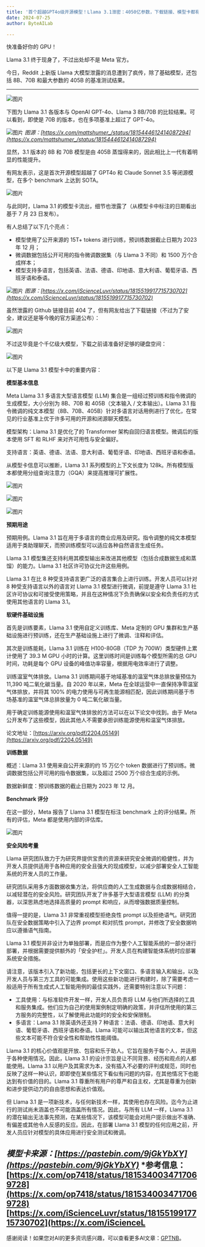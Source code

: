 ```yaml
---
title: '首个超越GPT4o级开源模型！Llama 3.1泄密：4050亿参数，下载链接、模型卡都有了'
date: 2024-07-25
author: ByteAILab

---
```


快准备好你的 GPU！

Llama 3.1 终于现身了，不过出处却不是 Meta 官方。

今日，Reddit 上新版 Llama 大模型泄露的消息遭到了疯传，除了基础模型，还包括 8B、70B 和最大参数的 405B 的基准测试结果。

---


![图片](https://mmbiz.qpic.cn/sz_mmbiz_png/KmXPKA19gWibMzAJHnvVSP7C5ealtYOQwHmy2CXW5r8sHukvSGhoa8uNtdYcicAhGxwmtaWuvgHS5jhzwuBtzERQ/640?wx_fmt=png&from=appmsg)

下图为 Llama 3.1 各版本与 OpenAI GPT-4o、Llama 3 8B/70B 的比较结果。可以看到，即使是 70B 的版本，也在多项基准上超过了 GPT-4o。

![图片](https://mmbiz.qpic.cn/sz_mmbiz_png/KmXPKA19gWibMzAJHnvVSP7C5ealtYOQw7t1NUxUUwdgULbJAmuczlWH87MnQxubkyibZqibZ8dOrGzkx3x0dCn9w/640?wx_fmt=png&from=appmsg)
*图源：[https://x.com/mattshumer_/status/1815444612414087294](https://x.com/mattshumer_/status/1815444612414087294)*

显然，3.1 版本的 8B 和 70B 模型是由 405B 蒸馏得来的，因此相比上一代有着明显的性能提升。

有网友表示，这是首次开源模型超越了 GPT4o 和 Claude Sonnet 3.5 等闭源模型，在多个 benchmark 上达到 SOTA。

![图片](https://mmbiz.qpic.cn/sz_mmbiz_png/KmXPKA19gWibMzAJHnvVSP7C5ealtYOQw3o4tDmvxlrcmbjkZ6QJxa6gO9cQkf8LXE3IianUNdBWv3O4AWficCa9w/640?wx_fmt=png&from=appmsg)

与此同时，Llama 3.1 的模型卡流出，细节也泄露了（从模型卡中标注的日期看出基于 7 月 23 日发布）。

有人总结了以下几个亮点：

- 模型使用了公开来源的 15T+ tokens 进行训练，预训练数据截止日期为 2023 年 12 月；
- 微调数据包括公开可用的指令微调数据集（与 Llama 3 不同）和 1500 万个合成样本；
- 模型支持多语言，包括英语、法语、德语、印地语、意大利语、葡萄牙语、西班牙语和泰语。

![图片](https://mmbiz.qpic.cn/sz_mmbiz_png/KmXPKA19gWibMzAJHnvVSP7C5ealtYOQwUuN8VGHguw15z0MhLcicXlC8iaKUgkNGnKaBCP6gw0n8FHWElhHTzTGg/640?wx_fmt=png&from=appmsg)
*图源：[https://x.com/iScienceLuvr/status/1815519917715730702](https://x.com/iScienceLuvr/status/1815519917715730702)*

虽然泄露的 Github 链接目前 404 了，但有网友给出了下载链接（不过为了安全，建议还是等今晚的官方渠道公布）：

![图片](https://mmbiz.qpic.cn/sz_mmbiz_png/KmXPKA19gWibMzAJHnvVSP7C5ealtYOQwUlBXLDytA7mZmqr0rHBLPf2SibB9BPhB08FYgZ2pWnUn3TNveIJIW6Q/640?wx_fmt=png&from=appmsg)

不过这毕竟是个千亿级大模型，下载之前请准备好足够的硬盘空间：

![图片](https://mmbiz.qpic.cn/sz_mmbiz_png/KmXPKA19gWibMzAJHnvVSP7C5ealtYOQw9YfoN7Bu8xzTm3ToKnaUCV6GcnQDQoXAjtfic4fB8AM9bM3mcRo7iacA/640?wx_fmt=png&from=appmsg)

以下是 Llama 3.1 模型卡中的重要内容：

**模型基本信息**

Meta Llama 3.1 多语言大型语言模型 (LLM) 集合是一组经过预训练和指令微调的生成模型，大小分别为 8B、70B 和 405B（文本输入 / 文本输出）。Llama 3.1 指令微调的纯文本模型（8B、70B、405B）针对多语言对话用例进行了优化，在常见的行业基准上优于许多可用的开源和闭源聊天模型。

模型架构：Llama 3.1 是优化了的 Transformer 架构自回归语言模型。微调后的版本使用 SFT 和 RLHF 来对齐可用性与安全偏好。

支持语言：英语、德语、法语、意大利语、葡萄牙语、印地语、西班牙语和泰语。

从模型卡信息可以推断，Llama 3.1 系列模型的上下文长度为 128k。所有模型版本都使用分组查询注意力（GQA）来提高推理可扩展性。

![图片](https://mmbiz.qpic.cn/sz_mmbiz_png/KmXPKA19gWibMzAJHnvVSP7C5ealtYOQwHYvBSqpWMt7C85uMibxPVuhlImMia4ialoIlp7BBib0WGBh9NXuOIdTDZA/640?wx_fmt=png&from=appmsg)

![图片](https://mmbiz.qpic.cn/sz_mmbiz_png/KmXPKA19gWibMzAJHnvVSP7C5ealtYOQwfwuhiaYNibf73L2q6ia69pOWtXYsx1PUs9WXibklFzVF9HHrSnfwU60zhg/640?wx_fmt=png&from=appmsg)

![图片](https://mmbiz.qpic.cn/sz_mmbiz_png/KmXPKA19gWibMzAJHnvVSP7C5ealtYOQwy5KkOBooyNiaPe90HWXmY5Ur83ibquRlaMjWuwho73RLXWd6siaQiaVd0w/640?wx_fmt=png&from=appmsg)

**预期用途**

预期用例。Llama 3.1 旨在用于多语言的商业应用及研究。指令调整的纯文本模型适用于类助理聊天，而预训练模型可以适应各种自然语言生成任务。

Llama 3.1 模型集还支持利用其模型输出来改进其他模型（包括合成数据生成和蒸馏）的能力。Llama 3.1 社区许可协议允许这些用例。

Llama 3.1 在比 8 种受支持语言更广泛的语言集合上进行训练。开发人员可以针对 8 种受支持语言以外的语言对 Llama 3.1 模型进行微调，前提是遵守 Llama 3.1 社区许可协议和可接受使用策略，并且在这种情况下负责确保以安全和负责任的方式使用其他语言的 Llama 3.1。

**软硬件基础设施**

首先是训练要素，Llama 3.1 使用自定义训练库、Meta 定制的 GPU 集群和生产基础设施进行预训练，还在生产基础设施上进行了微调、注释和评估。

其次是训练能耗，Llama 3.1 训练在 H100-80GB（TDP 为 700W）类型硬件上累计使用了 39.3 M GPU 小时的计算。这里训练时间是训练每个模型所需的总 GPU 时间，功耗是每个 GPU 设备的峰值功率容量，根据用电效率进行了调整。

训练温室气体排放。Llama 3.1 训练期间基于地域基准的温室气体总排放量预估为 11,390 吨二氧化碳当量。自 2020 年以来，Meta 在全球运营中一直保持净零温室气体排放，并将其 100% 的电力使用与可再生能源相匹配，因此训练期间基于市场基准的温室气体总排放量为 0 吨二氧化碳当量。

用于确定训练能源使用和温室气体排放的方法可以在以下论文中找到。由于 Meta 公开发布了这些模型，因此其他人不需要承担训练能源使用和温室气体排放。

论文地址：[https://arxiv.org/pdf/2204.05149](https://arxiv.org/pdf/2204.05149)

**训练数据**

概述：Llama 3.1 使用来自公开来源的约 15 万亿个 token 数据进行了预训练。微调数据包括公开可用的指令数据集，以及超过 2500 万个综合生成的示例。

数据新鲜度：预训练数据的截止日期为 2023 年 12 月。

**Benchmark 评分**

在这一部分，Meta 报告了 Llama 3.1 模型在标注 benchmark 上的评分结果。所有的评估，Meta 都是使用内部的评估库。

![图片](https://mmbiz.qpic.cn/sz_mmbiz_jpg/KmXPKA19gWibMzAJHnvVSP7C5ealtYOQwwTkibrv3pyiarMib0q9lM7rPZ3QicFHkgk7C5BocQTRPx4uq2icAcAFvibQw/640?wx_fmt=jpeg&from=appmsg)

**安全风险考量**

Llama 研究团队致力于为研究界提供宝贵的资源来研究安全微调的稳健性，并为开发人员提供适用于各种应用的安全且强大的现成模型，以减少部署安全人工智能系统的开发人员的工作量。

研究团队采用多方面数据收集方法，将供应商的人工生成数据与合成数据相结合，以减轻潜在的安全风险。研究团队开发了许多基于大型语言模型 (LLM) 的分类器，以深思熟虑地选择高质量的 prompt 和响应，从而增强数据质量控制。

值得一提的是，Llama 3.1 非常重视模型拒绝良性 prompt 以及拒绝语气。研究团队在安全数据策略中引入了边界 prompt 和对抗性 prompt，并修改了安全数据响应以遵循语气指南。

Llama 3.1 模型并非设计为单独部署，而是应作为整个人工智能系统的一部分进行部署，并根据需要提供额外的「安全护栏」。开发人员在构建智能体系统时应部署系统安全措施。

请注意，该版本引入了新功能，包括更长的上下文窗口、多语言输入和输出，以及开发人员与第三方工具的可能集成。使用这些新功能进行构建时，除了需要考虑一般适用于所有生成式人工智能用例的最佳实践外，还需要特别注意以下问题：

- 工具使用：与标准软件开发一样，开发人员负责将 LLM 与他们所选择的工具和服务集成。他们应为自己的使用案例制定明确的政策，并评估所使用的第三方服务的完整性，以了解使用此功能时的安全和安保限制。
- 多语言：Lama 3.1 除英语外还支持 7 种语言：法语、德语、印地语、意大利语、葡萄牙语、西班牙语和泰语。Llama 可能可以输出其他语言的文本，但这些文本可能不符合安全性和帮助性性能阈值。

Llama 3.1 的核心价值观是开放、包容和乐于助人。它旨在服务于每个人，并适用于各种使用情况。因此，Llama 3.1 的设计宗旨是让不同背景、经历和观点的人都能使用。Llama 3.1 以用户及其需求为本，没有插入不必要的评判或规范，同时也反映了这样一种认识，即即使在某些情况下看似有问题的内容，在其他情况下也能达到有价值的目的。Llama 3.1 尊重所有用户的尊严和自主权，尤其是尊重为创新和进步提供动力的自由思想和表达价值观。

但 Llama 3.1 是一项新技术，与任何新技术一样，其使用也存在风险。迄今为止进行的测试尚未涵盖也不可能涵盖所有情况。因此，与所有 LLM 一样，Llama 3.1 的潜在输出无法事先预测，在某些情况下，该模型可能会对用户提示做出不准确、有偏差或其他令人反感的反应。因此，在部署 Llama 3.1 模型的任何应用之前，开发人员应针对模型的具体应用进行安全测试和微调。

*模型卡来源：[https://pastebin.com/9jGkYbXY](https://pastebin.com/9jGkYbXY)*
*参考信息：[https://x.com/op7418/status/1815340034717069728](https://x.com/op7418/status/1815340034717069728) [https://x.com/iScienceLuvr/status/1815519917715730702](https://x.com/iScienceL
---
感谢阅读！如果您对AI的更多资讯感兴趣，可以查看更多AI文章：[GPTNB](https://gptnb.com)。